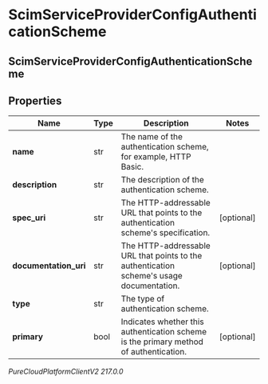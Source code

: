 # ScimServiceProviderConfigAuthenticationScheme

## ScimServiceProviderConfigAuthenticationScheme

## Properties

|Name | Type | Description | Notes|
|------------ | ------------- | ------------- | -------------|
| **name** | str | The name of the authentication scheme, for example, HTTP Basic. | |
| **description** | str | The description of the authentication scheme. | |
| **spec_uri** | str | The HTTP-addressable URL that points to the authentication scheme&#39;s specification. | [optional] |
| **documentation_uri** | str | The HTTP-addressable URL that points to the authentication scheme&#39;s usage documentation. | [optional] |
| **type** | str | The type of authentication scheme. | |
| **primary** | bool | Indicates whether this authentication scheme is the primary method of authentication. | [optional] |



_PureCloudPlatformClientV2 217.0.0_
